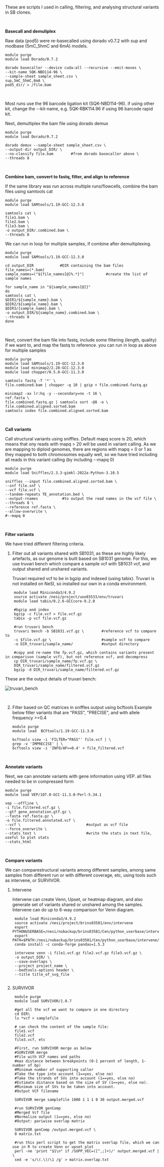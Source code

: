 These are scripts I used in calling, filtering, and analysing structural variants in SB clones.

<br>

**Basecall and demuliplex**

Raw data (pod5) were re-basecalled using dorado v0.7.2 with sup and modbase (5mC_5hmC and 6mA) models.

```
module purge
module load Dorado/0.7.2

dorado basecaller --device cuda:all --recursive --emit-moves \
--kit-name SQK-NBD114-96 \
--sample-sheet sample_sheet.csv \
sup,5mC_5hmC,6mA \
pod5_dir/ > /file.bam 
```

<br>

Most runs use the 96 barcode ligation kit (SQK-NBD114-96). if using other kit, change the --kit-name, e.g. SQK-RBK114.96 if using 96 barcode rapid kit.

Next, demultiplex the bam file using dorado demux

```
module purge
module load Dorado/0.7.2

dorado demux --sample-sheet sample_sheet.csv \
--output-dir output_DIR/ \
--no-classify file.bam        #from dorado basecaller above \
--threads 8
```

<br>

**Combine bam, convert to fastq, filter, and align to reference**

If the same library was run across multiple runs/flowcells, combine the bam files using samtools cat

```
module purge
module load SAMtools/1.19-GCC-12.3.0

samtools cat \
file1.bam \
file2.bam \
file3.bam \
-o output_DIR/.combined.bam \
--threads 8
```

We can run in loop for multiple samples, if combine after demultiplexing.

```
module purge
module load SAMtools/1.19-GCC-12.3.0

cd output_DIR            #DIR containing the bam files
file_names=(*.bam)
sample_names=("${file_names[@]%.*}")          #create the list of sample names

for sample_name in "${sample_names[@]}"
do
samtools cat \
$DIR1/${sample_name}.bam \
$DIR2/${sample_name}.bam \
$DIR3/{sample_name}.bam \
-o output_DIR/${sample_name}.combined.bam \
--threads 8
done
```

<br>

Next, convert the bam file into fastq, include some filtering (length, quality) if we want to, and map the fastq to reference. you can run in loop as above for multiple samples

```
module purge
module load SAMtools/1.19-GCC-12.3.0
module load minimap2/2.28-GCC-12.3.0 
module load chopper/0.5.0-GCC-11.3.0

samtools fastq -T '*' \
file.combined.bam | chopper -q 10 | gzip > file.combined.fastq.gz

minimap2 -ax lr:hq -y --secondary=no -t 16 \
ref.fasta \
file.combined.fastq.gz | samtools sort -@8 -o \ file.combined.aligned.sorted.bam
samtools index file.combined.aligned.sorted.bam
```

<br>

**Call variants**

Call structural variants using sniffles. Default mapq score is 20, which means that ony reads with mapq > 20 will be used in variant calling. As we are mapping to diploid genomes, there are regions with mapq = 0 or 1 as they mapped to both chromosomes equally well, so we have tried including all reads in this variant calling (by including --mapq 0)

```
module purge
module load Sniffles/2.3.3-gimkl-2022a-Python-3.10.5

sniffles --input file.combined.aligned.sorted.bam \
--snf file.snf \
--vcf file.vcf \
--tandem-repeats TE_annotation.bed \
--output-rnames           #to output the read names in the vcf file \
--threads 8 \
--reference ref.fasta \
--allow-overwrite \
#--mapq 0
```

<br>

**Filter variants**

We have tried different filtering criteria. 
1. Filter out all variants shared with SB1031, as these are highly likely artefacts, as our genome is built based on SB1031 genome. For this, we use truvari bench which compare a sample vcf with SB1031 vcf, and output shared and unshared variants.

    Truvari required vcf to be in bgzip and indexed (using tabix). Truvari is not installed on NeSI, so installed our own in a conda environment.

```
    module load Miniconda3/4.9.2
    source activate /nesi/project/uoo03533/env/truvari
    module load tabix/0.2.6-GCCcore-9.2.0

    #bgzip and index
    bgzip -c file.vcf > file.vcf.gz
    tabix -p vcf file.vcf.gz

    #run truvari bench
    truvari bench -b SB1031.vcf.gz \        #reference vcf to compare to
    -c $file.vcf.gz \                       #sample vcf to compare
    -o DIR_truvari/sample_name/             #output directory

    #copy and re-name the fp.vcf.gz, which contains variants present in comparison (sample vcf), but not reference vcf, and decompress
    cp DIR_truvari/sample_name/fp.vcf.gz \             
    DIR_truvari/sample_name/filtered.vcf.gz
    bgzip -d DIR_truvari/sample_name/filtered.vcf.gz
```

These are the output details of truvari bench:

![truvari_bench](https://hackmd.io/_uploads/BkLo91Z6Jl.png)

<br>

2. Filter based on QC matrices in sniffles output using bcftools
    Example below filter variants that are "PASS", "PRECISE", and with allele frequency >=0.4
    
    ```
    module purge
    module load  BCFtools/1.19-GCC-11.3.0
    
    bcftools view -i 'FILTER="PASS"' file.vcf | \
    grep -v 'IMPRECISE' | \
    bcftools view -i 'INFO/AF>=0.4' > file_filtered.vcf
    ```

<br>

**Annotate variants**

Next, we can annotate variants with gene information using VEP. all files needed to be in compressed form

```
module purge
module load VEP/107.0-GCC-11.3.0-Perl-5.34.1

vep --offline \
-i file.filtered.vcf.gz \
--gtf gene_annotation.gtf.gz \
--fasta ref.fasta.gz \
-o file.filtered.annotated.vcf \
--vcf \                              #output as vcf file
--force_overwrite \
--stats_text \                       #write the stats in text file, useful to plot stats
--stats_html
```

<br>

**Compare variants**

We can comparestructural variants among different samples, among same samples from different run or with different coverage, etc, using tools such as intervene, or SURVIVOR.

1. Intervene
   
   Intervene can create Venn, Upset, or heatmap diagram, and also generate set of variants shared or unshared among the samples. Intervene can do up to 6-way comparison for Venn diagram. 
   
   ```
    module load Miniconda3/4.9.2
    source activate /nesi/project/brins03581/env/intervene
    export PYTHONUSERBASE=/nesi/nobackup/brins03581/Cen/python_userbase/intervene
    export PATH=$PATH:/nesi/nobackup/brins03581/Cen/python_userbase/intervene/bin
    conda install -c conda-forge pandas=1.5.3
    
    intervene venn -i file1.vcf.gz file2.vcf.gz file3.vcf.gz \
    -o output_DIR/ \
    --save-overlaps \
    --project project_name \
    --bedtools-options header \
    --title title_of_svg_file
    
    ```

2. SURVIVOR
   
   ```
    module purge
    module load SURVIVOR/1.0.7

    #get all the vcf we want to compare in one directory
    cd DIR\
    ls *vcf > samplefile

    # can check the content of the sample file:
    file1.vcf
    file2.vcf
    file3.vcf, etc

    #First, run SURVIVOR merge as below
    #SURVIVOR merge
    #File with VCF names and paths
    #max distance between breakpoints (0-1 percent of length, 1- number of bp) 
    #Minimum number of supporting caller
    #Take the type into account (1==yes, else no)
    #Take the strands of SVs into account (1==yes, else no)
    #Estimate distance based on the size of SV (1==yes, else no).
    #Minimum size of SVs to be taken into account.
    #Output VCF filename

    SURVIVOR merge samplefile 1000 1 1 1 0 30 output.merged.vcf

    #run SURVIVOR genComp
    #Merged Vcf file
    #Normalize output (1==yes, else no)
    #Output: pariwise overlap matrix

    SURVIVOR genComp /output.merged.vcf \
    0 matrix.txt

    #run this perl script to get the matrix overlap file, which we can use in R to create Venn or upset plot
    perl -ne 'print "$1\n" if /SUPP_VEC=([^,;]+)/' output.merged.vcf | \
    sed -e 's/\(.\)/\1 /g' > matrix.overlap.txt














